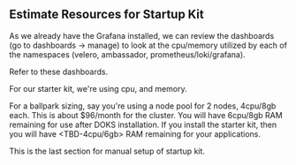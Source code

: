 ## Estimate Resources for Startup Kit 
As we already have the Grafana installed, we can review the dashboards (go to dashboards -> manage) to look at the cpu/memory utilized by each of the namespaces (velero, ambassador, prometheus/loki/grafana). 

Refer to these dashboards.
<TBD>

For our starter kit, we're using <TBD> cpu, and <TBD> memory. 

For a ballpark sizing, say you're using a node pool for 2 nodes, 4cpu/8gb each. This is about $96/month for the cluster. You will have 6cpu/8gb RAM remaining for use after DOKS installation. If you install the starter kit, then you will have <TBD-4cpu/6gb> RAM remaining for your applications.


This is the last section for manual setup of startup kit.
